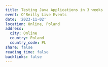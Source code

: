```yaml
---
title: Testing Java Applications in 3 weeks
event: O'Reilly Live Events
date: '2023-11-02'
location: Online, Poland
address:
  city: Online
  country: Poland
  country_code: PL
share: false
reading_time: false
backlinks: false
---
```

